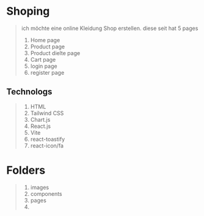 # Shoping 

> ich möchte eine online Kleidung Shop erstellen.
> diese seit hat 5 pages
> 1. Home page
> 2. Product page
> 3. Product dielte page
> 4. Cart page
> 5. login page
> 6. register page


## Technologs
> 1. HTML
> 2. Tailwind CSS
> 3. Chart.js
> 4. React.js
> 5. Vite
> 6. react-toastify
> 7. react-icon/fa

# Folders
> 1. images
> 2. components
> 3. pages
> 4. 


